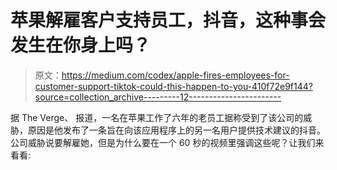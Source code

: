 # 苹果解雇客户支持员工，抖音，这种事会发生在你身上吗？

> 原文：<https://medium.com/codex/apple-fires-employees-for-customer-support-tiktok-could-this-happen-to-you-410f72e9f144?source=collection_archive---------12----------------------->

据 The Verge、 报道，一名在苹果工作了六年的老员工据称受到了该公司的威胁，原因是他发布了一条旨在向该应用程序上的另一名用户提供技术建议的抖音。公司威胁说要解雇她，但是为什么要在一个 60 秒的视频里强调这些呢？让我们来看看: